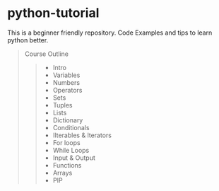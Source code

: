 # python-tutorial

This is a beginner friendly repository. Code Examples and tips to learn python better.

> Course Outline 
>
>> - Intro
>> - Variables
>> - Numbers
>> - Operators
>> - Sets
>> - Tuples
>> - Lists
>> - Dictionary
>> - Conditionals
>> - Ilterables & lterators
>> - For loops
>> - While Loops
>> - Input & Output
>> - Functions
>> - Arrays
>> - PIP
